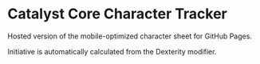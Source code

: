 # Catalyst Core Character Tracker

Hosted version of the mobile-optimized character sheet for GitHub Pages.

Initiative is automatically calculated from the Dexterity modifier.